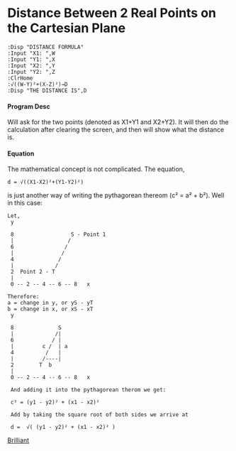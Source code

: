 # Distance Between 2 Real Points on the Cartesian Plane
```
:Disp "DISTANCE FORMULA"
:Input "X1: ",W
:Input "Y1: ",X
:Input "X2: ",Y
:Input "Y2: ",Z
:ClrHome
:√((W-Y)²+(X-Z)²)→D
:Disp "THE DISTANCE IS",D
```

#### Program Desc

Will ask for the two points (denoted as X1+Y1 and X2+Y2). It will then do the calculation after clearing the screen, and then will show what the distance is.

#### Equation

The mathematical concept is not complicated. The equation,

```
d = √((X1-X2)²+(Y1-Y2)²)
```

is just another way of writing the pythagorean thereom (c² = a² + b²). Well in this case:
```
Let,
 y

 8                  S - Point 1
 |                 /
 6                /
 |               /
 4              /
 |             /
 2  Point 2 - T
 |
 0 -- 2 -- 4 -- 6 -- 8   x

Therefore:
a = change in y, or yS - yT
b = change in x, or xS - xT
 y

 8              S
 |             /|
 6            / |
 |         c /  | a
 4          /   |
 |         /----|
 2        T  b
 |
 0 -- 2 -- 4 -- 6 -- 8   x

 And adding it into the pythagorean therom we get:
 
 c² = (y1 - y2)² + (x1 - x2)²

 Add by taking the square root of both sides we arrive at

 d =  √( (y1 - y2)² + (x1 - x2)² )
```

[Brilliant](https://brilliant.org/wiki/distance-formula/#distance-between-two-points)